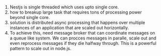 1. Nestjs is single threaded which uses upto single core.
2. how to breakup large task that requires tons of processing power beyond single core.
3. solution is distributed async processing that happens over multiple instances of an application that are scaled out horizontally.
4. To achieve this, need message broker that can coordinate messages on a queue like system. We can procces messages in paralle, scale out and even reprocess messages if they die halfway through. This is a powerful pattern to scale out in node.js. 